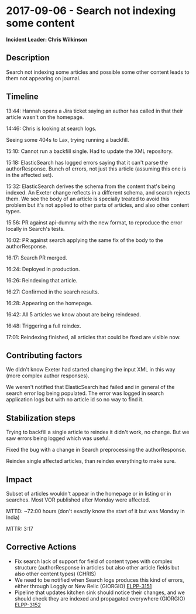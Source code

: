 # 2017-09-06 - Search not indexing some content

**Incident Leader: Chris Wilkinson**

## Description

Search not indexing some articles and possible some other content leads to them not appearing on journal.

## Timeline

13:44: Hannah opens a Jira ticket saying an author has called in that their article wasn't on the homepage.

14:46: Chris is looking at search logs.

Seeing some 404s to Lax, trying running a backfill.

15:10: Cannot run a backfill single. Had to update the XML repository.

15:18: ElasticSearch has logged errors saying that it can't parse the authorResponse. Bunch of errors, not just this article (assuming this one is in the affected set).

15:32: ElasticSearch derives the schema from the content that's being indexed. An Exeter change reflects in a different schema, and search rejects them. We see the body of an article is specially treated to avoid this problem but it's not applied to other parts of articles, and also other content types.

15:56: PR against api-dummy with the new format, to reproduce the error locally in Search's tests.

16:02: PR against search applying the same fix of the body to the authorResponse.

16:17: Search PR merged.

16:24: Deployed in production.

16:26: Reindexing that article.

16:27: Confirmed in the search results.

16:28: Appearing on the homepage.

16:42: All 5 articles we know about are being reindexed.

16:48: Triggering a full reindex.

17:01: Reindexing finished, all articles that could be fixed are visible now.

## Contributing factors

We didn't know Exeter had started changing the input XML in this way (more complex author responses).

We weren't notified that ElasticSearch had failed and in general of the search error log being populated. The error was logged in search application logs but with no article id so no way to find it.

## Stabilization steps

Trying to backfill a single article to reindex it didn't work, no change. But we saw errors being logged which was useful.

Fixed the bug with a change in Search preprocessing the authorResponse.

Reindex single affected articles, than reindex everything to make sure.

## Impact

Subset of articles wouldn't appear in the homepage or in listing or in searches. Most VOR published after Monday were affected.

MTTD: ~72:00 hours (don't exactly know the start of it but was Monday in India)

MTTR: 3:17

## Corrective Actions

- Fix search lack of support for field of content types with complex structure (authorResponse in articles but also other article fields but also other content types) (CHRIS)
- We need to be notified when Search logs produces this kind of errors, either through Loggly or New Relic (GIORGIO) [ELPP-3151](https://elifesciences.atlassian.net/browse/ELPP-3151)
- Pipeline that updates kitchen sink should notice their changes, and we should check they are indexed and propagated everywhere (GIORGIO) [ELPP-3152](https://elifesciences.atlassian.net/browse/ELPP-3152)
